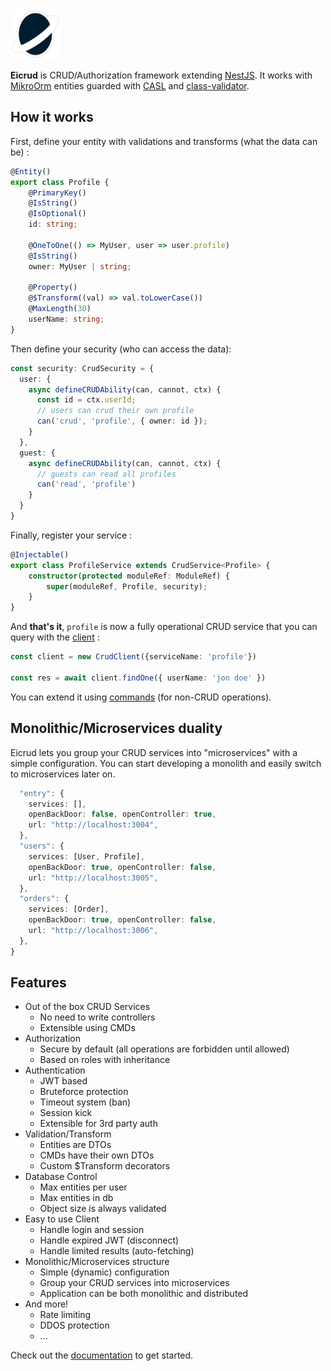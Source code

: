 

<img height="80" width="80" src="./docs/planet.svg">

**Eicrud** is CRUD/Authorization framework extending [NestJS](https://github.com/nestjs/nest). It works with [MikroOrm](https://mikro-orm.io/) entities guarded with [CASL](https://casl.js.org) and [class-validator](https://github.com/typestack/class-validator).


## How it works

First, define your entity with validations and transforms (what the data can be) :

```typescript
@Entity()
export class Profile {
    @PrimaryKey()
    @IsString()
    @IsOptional()
    id: string;

    @OneToOne(() => MyUser, user => user.profile)
    @IsString()
    owner: MyUser | string;

    @Property()
    @$Transform((val) => val.toLowerCase())
    @MaxLength(30)
    userName: string;
}
```

Then define your security (who can access the data):

```typescript
const security: CrudSecurity = {
  user: {
    async defineCRUDAbility(can, cannot, ctx) {
      const id = ctx.userId;
      // users can crud their own profile  
      can('crud', 'profile', { owner: id });
    }
  },
  guest: {
    async defineCRUDAbility(can, cannot, ctx) {
      // guests can read all profiles
      can('read', 'profile')
    }
  }
}
```

Finally, register your service :

```typescript
@Injectable()
export class ProfileService extends CrudService<Profile> {
    constructor(protected moduleRef: ModuleRef) {
        super(moduleRef, Profile, security);
    }
}
```

And **that's it**, `profile` is now a fully operational CRUD service that you can query with the [client](#client) :
```typescript
const client = new CrudClient({serviceName: 'profile'})

const res = await client.findOne({ userName: 'jon doe' })
```

You can extend it using [commands](#commands) (for non-CRUD operations).

## Monolithic/Microservices duality
Eicrud lets you group your CRUD services into "microservices" with a simple configuration. You can start developing a monolith and easily switch to microservices later on.

```typescript
  "entry": {
    services: [],
    openBackDoor: false, openController: true,
    url: "http://localhost:3004",
  },
  "users": {
    services: [User, Profile],
    openBackDoor: true, openController: false,
    url: "http://localhost:3005",
  },
  "orders": {
    services: [Order],
    openBackDoor: true, openController: false,
    url: "http://localhost:3006",
  },
}
```

## Features
- Out of the box CRUD Services
    * No need to write controllers
    * Extensible using CMDs
- Authorization
    * Secure by default (all operations are forbidden until allowed)
    * Based on roles with inheritance
- Authentication
    * JWT based
    * Bruteforce protection
    * Timeout system (ban)
    * Session kick
    * Extensible for 3rd party auth
- Validation/Transform
    * Entities are DTOs
    * CMDs have their own DTOs
    * Custom $Transform decorators
- Database Control
    * Max entities per user
    * Max entities in db
    * Object size is always validated
- Easy to use Client
    * Handle login and session
    * Handle expired JWT (disconnect)
    * Handle limited results (auto-fetching)
- Monolithic/Microservices structure
    * Simple (dynamic) configuration
    * Group your CRUD services into microservices
    * Application can be both monolithic and distributed
- And more!
    * Rate limiting
    * DDOS protection
    * ...

Check out the [documentation]() to get started.